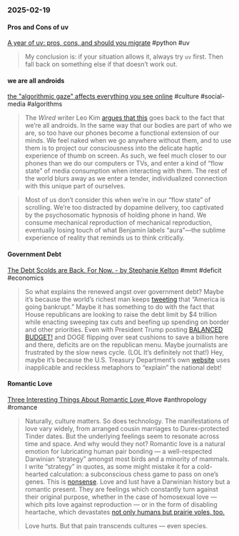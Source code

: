### 2025-02-19
#### Pros and Cons of uv
[A year of uv: pros, cons, and should you migrate](https://www.bitecode.dev/p/a-year-of-uv-pros-cons-and-should) #python #uv

> My conclusion is: if your situation allows it, always try `uv` first. Then fall back on something else if that doesn’t work out.

#### we are all androids
[the "algorithmic gaze" affects everything you see online](https://etymology.substack.com/p/the-algorithmic-gaze-affects-everything) #culture #social-media #algorithms 

> The _Wired_ writer Leo Kim [argues that this](https://www.wired.com/story/tiktok-phones-extended-mind-philosophy/) goes back to the fact that we’re all androids. In the same way that our bodies are part of who we are, so too have our phones become a functional extension of our minds. We feel naked when we go anywhere without them, and to use them is to project our consciousness into the delicate haptic experience of thumb on screen. As such, we feel much closer to our phones than we do our computers or TVs, and enter a kind of “flow state” of media consumption when interacting with them. The rest of the world blurs away as we enter a tender, individualized connection with this unique part of ourselves.

>   Most of us don’t consider this when we’re in our “flow state” of scrolling. We’re too distracted by dopamine delivery, too captivated by the psychosomatic hypnosis of holding phone in hand. We consume mechanical reproduction of mechanical reproduction, eventually losing touch of what Benjamin labels “aura”—the sublime experience of reality that reminds us to think critically.

#### Government Debt
[The Debt Scolds are Back. For Now. - by Stephanie Kelton](https://stephaniekelton.substack.com/p/the-debt-scolds-are-back-for-now) #mmt #deficit #economics 

> So what explains the renewed angst over government debt? Maybe it’s because the world’s richest man keeps [tweeting](https://economictimes.indiatimes.com/news/international/us/elon-musk-rings-alarm-bells-says-the-u-s-is-going-bankrupt-and-urges-immediate-action-else-the-dollars-going-to-be-worth-nothing/articleshow/116719516.cms?from=mdr) that “America is going bankrupt.” Maybe it has something to do with the fact that House republicans are looking to raise the debt limit by $4 trillion while enacting sweeping tax cuts and beefing up spending on border and other priorities. Even with President Trump posting [BALANCED BUDGET!](https://www.washingtontimes.com/news/2025/feb/7/donald-trump-calls-balanced-budget-proposing-tax-c/) and DOGE flipping over seat cushions to save a billion here and there, deficits are on the republican menu. Maybe journalists are frustrated by the slow news cycle. (LOL It’s definitely not that!) Hey, maybe it’s because the U.S. Treasury Department’s own [website](https://fiscaldata.treasury.gov/americas-finance-guide/national-debt/) uses inapplicable and reckless metaphors to 
> “explain” the national debt!

#### Romantic Love
[Three Interesting Things About Romantic Love ](https://onhumans.substack.com/p/three-interesting-things-about-romantic) #love #anthropology #romance 

> Naturally, culture matters. So does technology. The manifestations of love vary widely, from arranged cousin marriages to Durex-protected Tinder dates. But the underlying feelings seem to resonate across time and space. And why would they not? Romantic love is a natural emotion for lubricating human pair bonding — a well-respected Darwinian “strategy” amongst most birds and a minority of mammals. I write “strategy” in quotes, as some might mistake it for a cold-hearted calculation: a subconscious chess game to pass on one’s genes. This is [nonsense](https://onhumans.substack.com/p/distorting-darwinism). Love and lust have a Darwinian history but a romantic present. They are feelings which constantly turn against their original purpose, whether in the case of homosexual love — which pits love against reproduction — or in the form of disabling heartache, which devastates [not only humans but prairie voles, too.](https://nyaspubs.onlinelibrary.wiley.com/doi/abs/10.1111/nyas.15134)
> 
> Love hurts. But that pain transcends cultures — even species.

